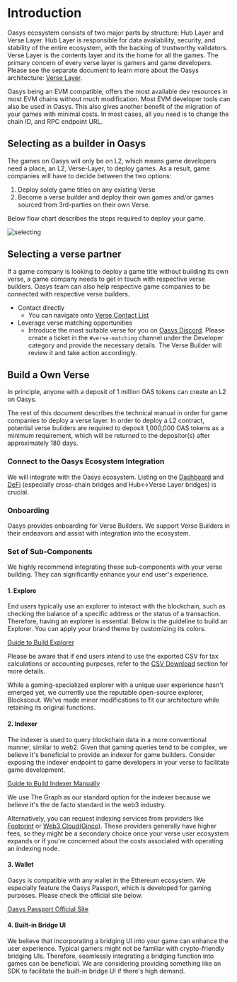 # Introduction
Oasys ecosystem consists of two major parts by structure: Hub Layer and Verse Layer. Hub Layer is responsible for data availability, security, and stability of the entire ecosystem, with the backing of trustworthy validators. Verse Layer is the contents layer and its the home for all the games. The primary concern of every verse layer is gamers and game developers. Please see the separate document to learn more about the Oasys architecture: [Verse Layer](/docs/architecture/verse-layer/verse-layer).

Oasys being an EVM compatible, offers the most available dev resources in most EVM chains without much modification. Most EVM developer tools can also be used in Oasys. This also gives another benefit of the migration of your games with minimal costs. In most cases, all you need is to change the chain ID, and RPC endpoint URL.

## Selecting as a builder in Oasys
The games on Oasys will only be on L2, which means game developers need a place, an L2, Verse-Layer, to deploy games. As a result, game companies will have to decide between the two options:
1. Deploy solely game titles on any existing Verse
2. Become a verse builder and deploy their own games and/or games sourced from 3rd-parties on their own Verse.

Below flow chart describes the steps required to deploy your game.

![selecting](/img/docs/techdocs/verse/selecting.png)


## Selecting a verse partner
If a game company is looking to deploy a game title without building its own verse, a game company needs to get in touch with respective verse builders. Oasys team can also help respective game companies to be connected with respective verse builders.
- Contact directly
  - You can navigate onto [Verse Contact List](/docs/verse-developer/contact-list)
- Leverage verse matching opportunities
  - Introduce the most suitable verse for you on [Oasys Discord](https://discord.gg/oasysgames). Please create a ticket in the `#verse-matching` channel under the Developer category and provide the necessary details. The Verse Builder will review it and take action accordingly.

## Build a Own Verse
In principle, anyone with a deposit of 1 million OAS tokens can create an L2 on Oasys.

The rest of this document describes the technical manual in order for game companies to deploy a verse layer. In order to deploy a L2 contract, potential verse builders are required to deposit 1,000,000 OAS tokens as a minimum requirement, which will be returned to the depositor(s) after approximately 180 days.

### Connect to the Oasys Ecosystem Integration
We will integrate with the Oasys ecosystem. Listing on the [Dashboard](/docs/ecosystem/Dashboard) and [DeFi](/docs/ecosystem/Defi) (especially cross-chain bridges and Hub↔︎Verse Layer bridges) is crucial.

### Onboarding
Oasys provides onboarding for Verse Builders. We support Verse Builders in their endeavors and assist with integration into the ecosystem.

### Set of Sub-Components
We highly recommend integrating these sub-components with your verse building. They can significantly enhance your end user's experience.

#### 1. Explore
End users typically use an explorer to interact with the blockchain, such as checking the balance of a specific address or the status of a transaction. Therefore, having an explorer is essential. Below is the guideline to build an Explorer. You can apply your brand theme by customizing its colors.

[Guide to Build Explorer](/docs/verse-developer/how-to-build-verse/explorer)

Please be aware that if end users intend to use the exported CSV for tax calculations or accounting purposes, refer to the [CSV Download](/docs/staking/explore/1-2-csv-download) section for more details.

While a gaming-specialized explorer with a unique user experience hasn't emerged yet, we currently use the reputable open-source explorer, Blockscout. We've made minor modifications to fit our architecture while retaining its original functions.

#### 2. Indexer
The indexer is used to query blockchain data in a more conventional manner, similar to web2. Given that gaming queries tend to be complex, we believe it's beneficial to provide an indexer for game builders. Consider exposing the indexer endpoint to game developers in your verse to facilitate game development.

[Guide to Build Indexer Manually](/docs/verse-developer/how-to-build-verse/the-graph)

We use The Graph as our standard option for the indexer because we believe it's the de facto standard in the web3 industry.

Alternatively, you can request indexing services from providers like [Footprint](https://www.footprint.network/) or [Web3 Cloud(Ginco)](https://web3cloud.ginco.co.jp/). These providers generally have higher fees, so they might be a secondary choice once your verse user ecosystem expands or if you're concerned about the costs associated with operating an indexing node.

#### 3. Wallet
Oasys is compatible with any wallet in the Ethereum ecosystem. We especially feature the Oasys Passport, which is developed for gaming purposes. Please check the official site below.

[Oasys Passport Official Site](https://www.oasys-wallet.com/)

#### 4. Built-in Bridge UI
We believe that incorporating a bridging UI into your game can enhance the user experience. Typical gamers might not be familiar with crypto-friendly bridging UIs. Therefore, seamlessly integrating a bridging function into games can be beneficial. We are considering providing something like an SDK to facilitate the built-in bridge UI if there's high demand.

